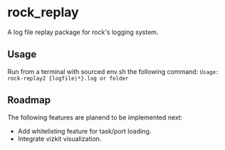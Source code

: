 rock_replay
=============
A log file replay package for rock's logging system.


Usage
-----
Run from a terminal with sourced env.sh the following command:
`Usage: rock-replay2 {logfile|*}.log or folder`

Roadmap
-------
The following features are planend to be implemented next:
* Add whitelisting feature for task/port loading.
* Integrate vizkit visualization.

